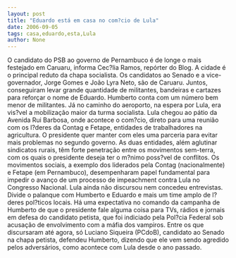 ```yaml
---
layout: post
title: "Eduardo está em casa no com?cio de Lula"
date: 2006-09-05
tags: casa,eduardo,esta,Lula
author: None
---
```

O candidato do PSB ao governo de Pernambuco é de longe o mais festejado em Caruaru, informa Cec?lia Ramos, repórter do Blog.
A cidade é o principal reduto da chapa socialista. Os candidatos ao Senado e a vice-governador, Jorge Gomes e João Lyra Neto, são de Caruaru.
Juntos, conseguiram levar grande quantidade de militantes, bandeiras e cartazes para reforçar o nome de Eduardo.
Humberto conta com um número bem menor de militantes. Já no caminho do aeroporto, na espera por Lula, era vis?vel a mobilização maior da turma socialista.
Lula chegou ao pátio da Avenida Rui Barbosa, onde acontece o com?cio, direto para uma reunião com os l?deres da Contag e Fetape, entidades de trabalhadores na agricultura.
O presidente quer manter com eles uma parceria para evitar mais problemas no segundo governo.
As duas entidades, além aglutinar sindicatos rurais, têm forte penetração entre os movimentos sem-terra, com os quais o presidente deseja ter o m?nimo poss?vel de conflitos.
Os movimentos sociais, a exemplo dos liderados pela Contag (nacionalmente) e Fetape (em Pernambuco), desempenharam papel fundamental para impedir o avanço de um processo de impeachment contra Lula no Congresso Nacional.
Lula ainda não discursou nem concedeu entrevistas. Divide o palanque com Humberto e Eduardo e mais um time amplo de l?deres pol?ticos locais.
Há uma expectativa no comando da campanha de Humberto de que o presidente fale alguma coisa para TVs, rádios e jornais em defesa do candidato petista, que foi indiciado pela Pol?cia Federal sob acusação de envolvimento com a máfia dos vampiros.
Entre os que discursaram até agora, só Luciano Siqueira (PCdoB), candidato ao Senado na chapa petista, defendeu Humberto, dizendo que ele vem sendo agredido pelos adversários, como acontece com Lula desde o ano passado. 